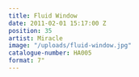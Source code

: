 ```yaml
---
title: Fluid Window
date: 2011-02-01 15:17:00 Z
position: 35
artist: Miracle
image: "/uploads/fluid-window.jpg"
catalogue-number: HA005
format: 7"
---
```


